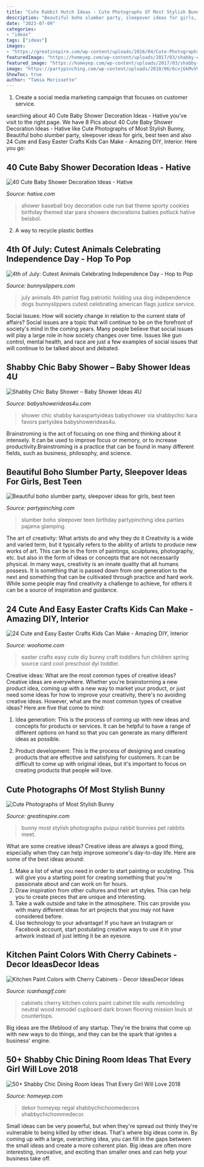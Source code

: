 ```yaml
---
title: "Cute Rabbit Hutch Ideas - Cute Photographs Of Most Stylish Bunny"
description: "Beautiful boho slumber party, sleepover ideas for girls, best teen"
date: "2023-07-09"
categories:
- "ideas"
tags: ["ideas"]
images:
- "https://greatinspire.com/wp-content/uploads/2016/04/Cute-Photographs-of-Most-Stylish-Bunny-22.jpg"
featuredImage: "https://homeyep.com/wp-content/uploads/2017/03/shabby-chic-dining-room/2-shabby-chic-dining-room.jpg"
featured_image: "https://homeyep.com/wp-content/uploads/2017/03/shabby-chic-dining-room/2-shabby-chic-dining-room.jpg"
image: "https://partypinching.com/wp-content/uploads/2018/06/6cvjGkMvV9SJG26PNZERKwDN8.jpg"
ShowToc: true
author: "Tamia Morissette"
---
```



1. Create a social media marketing campaign that focuses on customer service.

	

		
searching about 40 Cute Baby Shower Decoration Ideas - Hative you've visit to the right page. We have 8 Pics about 40 Cute Baby Shower Decoration Ideas - Hative like Cute Photographs of Most Stylish Bunny, Beautiful boho slumber party, sleepover ideas for girls, best teen and also 24 Cute and Easy Easter Crafts Kids Can Make - Amazing DIY, Interior. Here you go:
		
    
## 40 Cute Baby Shower Decoration Ideas - Hative

<img loading=lazy src="http://hative.com/wp-content/uploads/2014/02/baby-shower-ideas/baseball-baby-shower-for-boy-22.jpg" onerror="this.onerror=null;this.src='https://tse2.mm.bing.net/th?id=OIP.mu3_KkbzPafzVcLmBZ5qcAHaKE&amp;pid=15.1';" alt="40 Cute Baby Shower Decoration Ideas - Hative">

_Source: hative.com_

>shower baseball boy decoration cute run bat theme sporty cookies birthday themed star para showers decorations babies potluck hative beisbol. 

	

2. A way to recycle plastic bottles 

    
## 4th Of July: Cutest Animals Celebrating Independence Day - Hop To Pop

<img loading=lazy src="http://www.bunnyslippers.com/blog/wp-content/uploads/2014/06/cute-animals-4-july-07.jpg" onerror="this.onerror=null;this.src='https://tse1.mm.bing.net/th?id=OIP.0HSUx1E8S5zmGBFc86FzxQHaE8&amp;pid=15.1';" alt="4th of July: Cutest Animals Celebrating Independence Day - Hop to Pop">

_Source: bunnyslippers.com_

>july animals 4th patriot flag patriotic holding usa dog independence dogs bunnyslippers cutest celebrating american flags justice service. 

	

Social Issues: How will society change in relation to the current state of affairs?
Social issues are a topic that will continue to be on the forefront of society's mind in the coming years. Many people believe that social issues will play a large role in how society changes over time. Issues like gun control, mental health, and race are just a few examples of social issues that will continue to be talked about and debated.

    
## Shabby Chic Baby Shower – Baby Shower Ideas 4U

<img loading=lazy src="https://babyshowerideas4u.com/wp-content/uploads/2014/01/Kathleen97_699x1049.jpg" onerror="this.onerror=null;this.src='https://tse1.mm.bing.net/th?id=OIP.M1E77UuEW6tJEeVZRIlJHAHaLH&amp;pid=15.1';" alt="Shabby Chic Baby Shower – Baby Shower Ideas 4U">

_Source: babyshowerideas4u.com_

>shower chic shabby karaspartyideas babyshower via shabbychic kara favors partyidea babyshowerideas4u. 

	

Brainstroming is the act of focusing on one thing and thinking about it intensely. It can be used to improve focus or memory, or to increase productivity.Brainstroming is a practice that can be found in many different fields, such as business, philosophy, and science.

    
## Beautiful Boho Slumber Party, Sleepover Ideas For Girls, Best Teen

<img loading=lazy src="https://partypinching.com/wp-content/uploads/2018/06/6cvjGkMvV9SJG26PNZERKwDN8.jpg" onerror="this.onerror=null;this.src='https://tse3.mm.bing.net/th?id=OIP.yNQLCJVWInsmP2-tWhCL7gDIEs&amp;pid=15.1';" alt="Beautiful boho slumber party, sleepover ideas for girls, best teen">

_Source: partypinching.com_

>slumber boho sleepover teen birthday partypinching idea parties pajama glamping. 

	

The art of creativity: What artists do and why they do it
Creativity is a wide and varied term, but it typically refers to the ability of artists to produce new works of art. This can be in the form of paintings, sculptures, photography, etc. but also in the form of ideas or concepts that are not necessarily physical. In many ways, creativity is an innate quality that all humans possess. It is something that is passed down from one generation to the next and something that can be cultivated through practice and hard work. While some people may find creativity a challenge to achieve, for others it can be a source of inspiration and guidance.

    
## 24 Cute And Easy Easter Crafts Kids Can Make - Amazing DIY, Interior

<img loading=lazy src="http://www.woohome.com/wp-content/uploads/2014/04/Easter-Crafts-for-Kids-10.jpg" onerror="this.onerror=null;this.src='https://tse1.mm.bing.net/th?id=OIP.fwdDsFoV2zhyqbRNVnu0gQHaE9&amp;pid=15.1';" alt="24 Cute and Easy Easter Crafts Kids Can Make - Amazing DIY, Interior">

_Source: woohome.com_

>easter crafts easy cute diy bunny craft toddlers fun children spring source card cool preschool dyi toddler. 

	

Creative ideas: What are the most common types of creative ideas?
Creative ideas are everywhere. Whether you're brainstorming a new product idea, coming up with a new way to market your product, or just need some ideas for how to improve your creativity, there's no avoiding creative ideas. However, what are the most common types of creative ideas? Here are five that come to mind: 
1. Idea generation: This is the process of coming up with new ideas and concepts for products or services. It can be helpful to have a range of different options on hand so that you can generate as many different ideas as possible.

2. Product development: This is the process of designing and creating products that are effective and satisfying for customers. It can be difficult to come up with original ideas, but it's important to focus on creating products that people will love.


    
## Cute Photographs Of Most Stylish Bunny

<img loading=lazy src="https://greatinspire.com/wp-content/uploads/2016/04/Cute-Photographs-of-Most-Stylish-Bunny-22.jpg" onerror="this.onerror=null;this.src='https://tse3.mm.bing.net/th?id=OIP.jJ9wbeyQBVq1YasVD_BREQHaHa&amp;pid=15.1';" alt="Cute Photographs of Most Stylish Bunny">

_Source: greatinspire.com_

>bunny most stylish photographs puipui rabbit bunnies pet rabbits meet. 

	

What are some creative ideas?
Creative ideas are always a good thing, especially when they can help improve someone's day-to-day life. Here are some of the best ideas around: 
1. Make a list of what you need in order to start painting or sculpting. This will give you a starting point for creating something that you're passionate about and can work on for hours. 
2. Draw inspiration from other cultures and their art styles. This can help you to create pieces that are unique and interesting. 
3. Take a walk outside and take in the atmosphere. This can provide you with many different ideas for art projects that you may not have considered before. 
4. Use technology to your advantage! If you have an Instagram or Facebook account, start postulating creative ways to use it in your artwork instead of just letting it be an eyesore.

    
## Kitchen Paint Colors With Cherry Cabinets - Decor IdeasDecor Ideas

<img loading=lazy src="https://www.icanhasgif.com/wp-content/uploads/2014/11/Kitchen-Paint-Colors-with-Cherry-Cabinets.jpg" onerror="this.onerror=null;this.src='https://tse1.mm.bing.net/th?id=OIP.zcDeNdqicJwu9mU6xoZaSwHaFF&amp;pid=15.1';" alt="Kitchen Paint Colors with Cherry Cabinets - Decor IdeasDecor Ideas">

_Source: icanhasgif.com_

>cabinets cherry kitchen colors paint cabinet tile walls remodeling neutral wood remodel cupboard dark brown flooring mission louis st countertops. 

	

Big ideas are the lifeblood of any startup. They're the brains that come up with new ways to do things, and they can be the spark that ignites a business' engine.

    
## 50+ Shabby Chic Dining Room Ideas That Every Girl Will Love 2018

<img loading=lazy src="https://homeyep.com/wp-content/uploads/2017/03/shabby-chic-dining-room/2-shabby-chic-dining-room.jpg" onerror="this.onerror=null;this.src='https://tse1.mm.bing.net/th?id=OIP.qS-T_B7sB0VReQa45Dvx8wHaHa&amp;pid=15.1';" alt="50+ Shabby Chic Dining Room Ideas That Every Girl Will Love 2018">

_Source: homeyep.com_

>dekor homeyep regal shabbychichoomedecors shabbychichommedecor. 

	

Small ideas can be very powerful, but when they're spread out thinly they're vulnerable to being killed by other ideas. That's where big ideas come in. By coming up with a large, overarching idea, you can fill in the gaps between the small ideas and create a more coherent plan. Big ideas are often more interesting, innovative, and exciting than smaller ones and can help your business take off.

